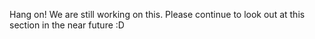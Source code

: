 Hang on! We are still working on this. Please continue to look out at this section in the near future :D
